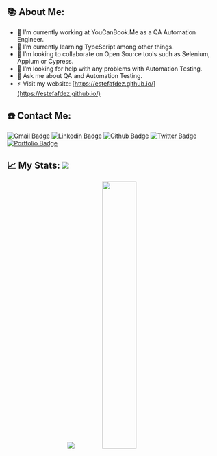 ## 📚 About Me:

- 🔭 I’m currently working at YouCanBook.Me as a QA Automation Engineer. 
- 🌱 I’m currently learning TypeScript among other things. 
- 👯 I’m looking to collaborate on Open Source tools such as Selenium, Appium or Cypress. 
- 🤔 I’m looking for help with any problems with Automation Testing. 
- 💬 Ask me about QA and Automation Testing.
- ⚡ Visit my website: [https://estefafdez.github.io/](https://estefafdez.github.io/)

## ☎️ Contact Me:
[![Gmail Badge](https://img.shields.io/badge/-estefafdez@gmail.com-c14438?style=flat&logo=Gmail&logoColor=white&link=mailto:estefafdez@gmail.com)](mailto:estefafdez@gmail.com) 
[![Linkedin Badge](https://img.shields.io/badge/-https://www.linkedin.com/in/estefafdez/-0072b1?style=flat&logo=Linkedin&logoColor=white&link=https://www.linkedin.com/in/estefafdez/)](https://www.linkedin.com/in/estefafdez/) [
![Github Badge](https://img.shields.io/badge/-estefafdez-grey?style=flat&logo=github&logoColor=white&link=https://github.com/estefafdez/)](https://www.github.com/RebaiAhmed/) 
[![Twitter Badge](https://img.shields.io/badge/-https://twitter.com/estefafdez-00acee?style=flat&logo=twitter&logoColor=white&link=https://twitter.com/https://twitter.com/estefafdez/)](https://www.twitter.com/https://twitter.com/estefafdez/) 
[![Portfolio Badge](https://img.shields.io/badge/portfolio-web-blue?style=flat&link=https://estefafdez.github.io/)](https://estefafdez.github.io/) 

## 📈 My Stats:     <a href="https://github.com/estefafdez"> <img src="https://komarev.com/ghpvc/?username=estefafdez&label=Profile+Views&color=2e8b57&style=flat" /></a>
<p align="center">
<a href="https://github.com/estefafdez">
  <img src="https://github-readme-stats.vercel.app/api?username=estefafdez&count_private=true&show_icons=true&theme=dark" /></a>
<a href="https://github.com/estefafdez/">
  <img width = "40%"src="https://github-readme-stats.vercel.app/api/top-langs/?username=estefafdez&layout=compact&theme=dark" /></a>
<p>&nbsp;</p>


